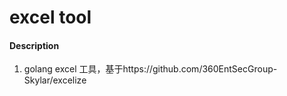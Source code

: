 # excel tool

#### Description
1. golang excel 工具，基于https://github.com/360EntSecGroup-Skylar/excelize

